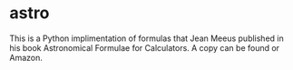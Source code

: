# astro
This is a Python implimentation of formulas that Jean Meeus published in his book Astronomical Formulae for Calculators. A copy can be found or Amazon.

